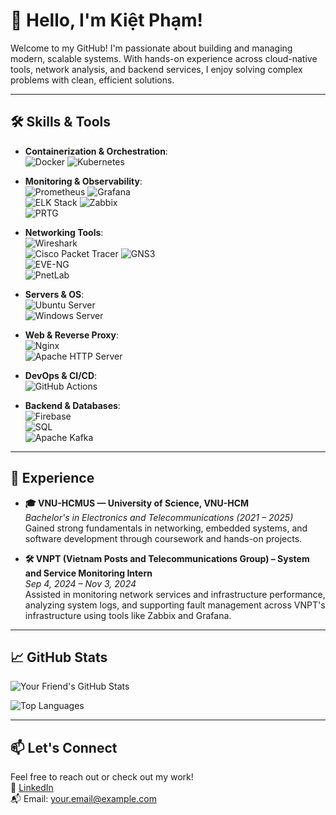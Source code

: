 # 👋 Hello, I'm Kiệt Phạm!

Welcome to my GitHub! I'm passionate about building and managing modern, scalable systems. With hands-on experience across cloud-native tools, network analysis, and backend services, I enjoy solving complex problems with clean, efficient solutions.

---

## 🛠️ Skills & Tools

- **Containerization & Orchestration**:  
  ![Docker](https://img.shields.io/badge/-Docker-blue?logo=docker&logoColor=white) ![Kubernetes](https://img.shields.io/badge/-Kubernetes-326ce5?logo=kubernetes&logoColor=white)

- **Monitoring & Observability**:  
  ![Prometheus](https://img.shields.io/badge/-Prometheus-e6522c?logo=prometheus&logoColor=white) ![Grafana](https://img.shields.io/badge/-Grafana-f46800?logo=grafana&logoColor=white)  
  ![ELK Stack](https://img.shields.io/badge/-ELK%20Stack-005571?logo=elastic&logoColor=white)
  ![Zabbix](https://img.shields.io/badge/-Zabbix-DC382D?logo=zabbix&logoColor=white)  
  ![PRTG](https://img.shields.io/badge/-PRTG%20Network%20Monitor-ffcc00?logo=windows&logoColor=black)

- **Networking Tools**:  
  ![Wireshark](https://img.shields.io/badge/-Wireshark-1679A7?logo=wireshark&logoColor=white)  
  ![Cisco Packet Tracer](https://img.shields.io/badge/-Cisco%20Packet%20Tracer-1ba0d7?logo=cisco&logoColor=white)
  ![GNS3](https://img.shields.io/badge/-GNS3-2c3e50?logo=gns3&logoColor=white)  
  ![EVE-NG](https://img.shields.io/badge/-EVE--NG-1f1f1f?logo=linux&logoColor=white)  
  ![PnetLab](https://img.shields.io/badge/-PnetLab-003366?logo=proxmox&logoColor=white)

- **Servers & OS**:  
  ![Ubuntu Server](https://img.shields.io/badge/-Ubuntu%20Server-E95420?logo=ubuntu&logoColor=white)  
  ![Windows Server](https://img.shields.io/badge/-Windows%20Server-0078D6?logo=windows&logoColor=white)

- **Web & Reverse Proxy**:  
  ![Nginx](https://img.shields.io/badge/-Nginx-009639?logo=nginx&logoColor=white)  
  ![Apache HTTP Server](https://img.shields.io/badge/-Apache%20HTTP%20Server-D22128?logo=apache&logoColor=white)

- **DevOps & CI/CD**:  
  ![GitHub Actions](https://img.shields.io/badge/-GitHub%20Actions-2088FF?logo=githubactions&logoColor=white)

- **Backend & Databases**:  
  ![Firebase](https://img.shields.io/badge/-Firebase-FFCA28?logo=firebase&logoColor=black)  
  ![SQL](https://img.shields.io/badge/-SQL-4479A1?logo=mysql&logoColor=white)  
  ![Apache Kafka](https://img.shields.io/badge/-Kafka-231F20?logo=apachekafka&logoColor=white)

---

## 💼 Experience

- **🎓 VNU-HCMUS — University of Science, VNU-HCM**  
  *Bachelor's in Electronics and Telecommunications (2021 – 2025)*  
  Gained strong fundamentals in networking, embedded systems, and software development through coursework and hands-on projects.

- **🛠️ VNPT (Vietnam Posts and Telecommunications Group) – System and Service Monitoring Intern**  
  *Sep 4, 2024 – Nov 3, 2024*  
  Assisted in monitoring network services and infrastructure performance, analyzing system logs, and supporting fault management across VNPT's infrastructure using tools like Zabbix and Grafana.

---

## 📈 GitHub Stats

![Your Friend's GitHub Stats](https://github-readme-stats.vercel.app/api?username=your-github-username&show_icons=true&theme=radical)

![Top Languages](https://github-readme-stats.vercel.app/api/top-langs/?username=your-github-username&layout=compact&theme=radical)

---

## 📫 Let's Connect

Feel free to reach out or check out my work!  
🔗 [LinkedIn](https://www.linkedin.com/in/your-linkedin/)  
📬 Email: your.email@example.com
